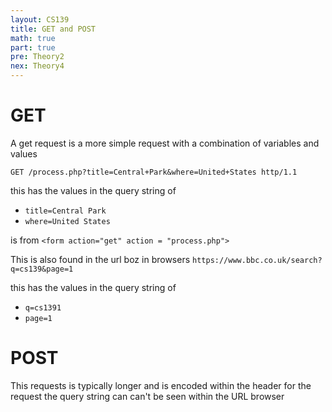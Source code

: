 ```yaml
---
layout: CS139
title: GET and POST
math: true
part: true
pre: Theory2
nex: Theory4
---
```

# GET
A get request is a more simple request with a combination of variables and values

`GET /process.php?title=Central+Park&where=United+States http/1.1`

this has the values in the query string of 
* `title=Central Park`
* `where=United States`

is from 
`<form action="get" action = "process.php">`

This is also found in the url boz in browsers
`https://www.bbc.co.uk/search?q=cs139&page=1`

this has the values in the query string of 
* `q=cs1391`
* `page=1`

# POST
This requests is typically longer and is encoded within the header for the request the query string can can't be seen within the URL browser